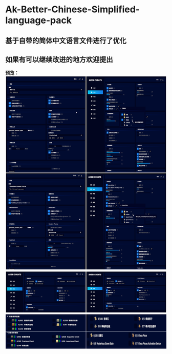# Ak-Better-Chinese-Simplified-language-pack
## **基于自带的简体中文语言文件进行了优化**
## **如果有可以继续改进的地方欢迎提出**
**预览：**
![2](2.png)
![1](1.jpg)
![3](3.png)
